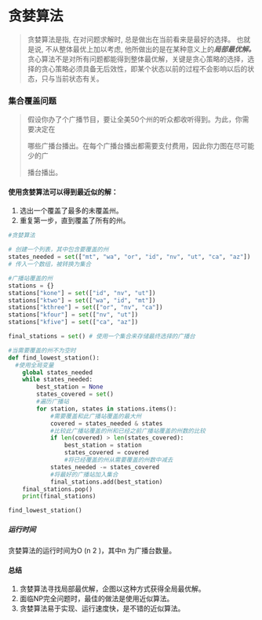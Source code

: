 # 贪婪算法

> 贪婪算法是指, 在对问题求解时, 总是做出在当前看来是最好的选择。 也就是说, 不从整体最优上加以考虑, 他所做出的是在某种意义上的***局部最优解。***
>  贪心算法不是对所有问题都能得到整体最优解，关键是贪心策略的选择，选择的贪心策略必须具备无后效性，即某个状态以前的过程不会影响以后的状态，只与当前状态有关。

### 集合覆盖问题

> 假设你办了个广播节目，要让全美50个州的听众都收听得到。为此，你需要决定在 
>
> 哪些广播台播出。在每个广播台播出都需要支付费用，因此你力图在尽可能少的广 
>
> 播台播出。

#### 使用贪婪算法可以得到最近似的解：

1. 选出一个覆盖了最多的未覆盖州。
2. 重复第一步，直到覆盖了所有的州。

```python
#贪婪算法

# 创建一个列表，其中包含要覆盖的州
states_needed = set(["mt", "wa", "or", "id", "nv", "ut", "ca", "az"])
# 传入一个数组，被转换为集合

#广播站覆盖的州
stations = {} 
stations["kone"] = set(["id", "nv", "ut"]) 
stations["ktwo"] = set(["wa", "id", "mt"]) 
stations["kthree"] = set(["or", "nv", "ca"]) 
stations["kfour"] = set(["nv", "ut"]) 
stations["kfive"] = set(["ca", "az"])

final_stations = set() # 使用一个集合来存储最终选择的广播台

#当需要覆盖的州不为空时
def find_lowest_station():
  #使用全局变量
    global states_needed
    while states_needed:
        best_station = None
        states_covered = set()
        #遍历广播站
        for station, states in stations.items():
            #需要覆盖和此广播站覆盖的最大州
            covered = states_needed & states
            #比较此广播站覆盖的州和已经之前广播站覆盖的州数的比较
            if len(covered) > len(states_covered):
                best_station = station
                states_covered = covered
                #将已经覆盖的州从需要覆盖的州数中减去
            states_needed -= states_covered
            #将最好的广播站加入集合
            final_stations.add(best_station)
    final_stations.pop()
    print(final_stations)

find_lowest_station()
```

##### 运行时间

贪婪算法的运行时间为O (n 2 )，其中n 为广播台数量。 

#### 总结

1. 贪婪算法寻找局部最优解，企图以这种方式获得全局最优解。 
2. 面临NP完全问题时，最佳的做法是使用近似算法。
3. 贪婪算法易于实现、运行速度快，是不错的近似算法。